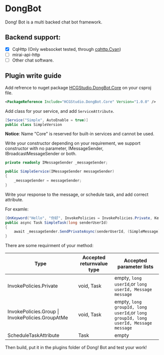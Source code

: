 # DongBot

Dong! Bot is a multi backed chat bot framework.

## Backend support:

- [x] CqHttp (Only websocket tested, through [cqhttp.Cyan](https://github.com/frank-bots/cqhttp.Cyan))
- [ ] mirai-api-http
- [ ] Other chat software.

## Plugin write guide

Add refrence to nuget package [HCGStudio.DongBot.Core](https://www.nuget.org/packages/HCGStudio.DongBot.Core/) on your csproj file.
``` XML
<PackageReference Include="HCGStudio.DongBot.Core" Version="1.0.0" />
```

Add class for your service, and add `ServiceAttribute`.

``` C#
[Service("Simple", AutoEnable = true)]
public class SimpleVersion
```

**Notice**: Name "Core" is reserved for built-in services and cannot be used.

Write your constructor depending on your requirement, we support constructor with no parameter, IMessageSender, IBroadcastMessageSender or both.

``` C#
private readonly IMessageSender _messageSender;

public SimpleService(IMessageSender messageSender)
{
    _messageSender = messageSender;
}
```

Write your response to the message, or schedule task, and add correct attribute.

For examle:

``` C#
[OnKeyword("Hello", "你好", InvokePolicies = InvokePolicies.Private, KeywordPolicy = KeywordPolicy.Trim)]
public async Task SimpleTask(long senderUserId)
{
    await _messageSender.SendPrivateAsync(senderUserId, (SimpleMessage)$"Hello!");
}
```

There are some requirment of your method:

| Type                                             | Accepted returnvalue type | Accepted parameter lists                                     |
| ------------------------------------------------ | ------------------------- | ------------------------------------------------------------ |
| InvokePolicies.Private                           | void, Task                | empty,  `long userId`,or `long userId, Message message`      |
| InvokePolicies.Group \| InvokePolicies.GroupAtMe | void, Task                | empty, `long groupId, long userId`,or `long groupId, long userId, Message message` |
| ScheduleTaskAttribute                            | Task                      | empty                                                        |

Then build, put it in the plugins folder of Dong! Bot and test your work!

